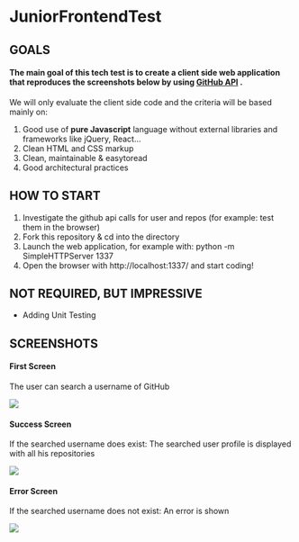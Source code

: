 # JuniorFrontendTest

## GOALS


#### The main goal of this tech test is to create a client side web application that reproduces the screenshots below by using [GitHub API](https://developer.github.com/v3/) .

We will only evaluate the client side code and the criteria will be based mainly on:

1. Good use of **pure Javascript** language without external libraries and frameworks like jQuery, React...
2. Clean HTML and CSS markup
3. Clean, maintainable & easy­to­read
4. Good architectural practices

## HOW TO START

1. Investigate the github api calls for user and repos (for example: test them in the browser)
2. Fork this repository & cd into the directory
3. Launch the web application, for example with: python -m SimpleHTTPServer 1337
4. Open the browser with http://localhost:1337/ and start coding!

## NOT REQUIRED, BUT IMPRESSIVE

- Adding Unit Testing


## SCREENSHOTS

#### First Screen

The user can search a username of GitHub

![](https://mySH/First-Screen.png)

#### Success Screen

If the searched username does exist: The searched user profile is displayed with all his repositories

![](https://mySH/Success-screen.png)

#### Error Screen

If the searched username does not exist: An error is shown

![](https://mySH/Error-screen.png)




